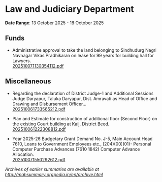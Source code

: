 # Law and Judiciary Department

**Date Range**: 13 October 2025 - 18 October 2025


## Funds
- Administrative approval to take the land belonging to Sindhudurg Nagri Navnagar Vikas Pradhikaran on lease for 99 years for building hall for Lawyers.\
  [202510071130354112.pdf](https://gr.maharashtra.gov.in/Site/Upload/Government%20Resolutions/English/202510071130354112.pdf)

## Miscellaneous
- Regarding the declaration of District Judge-1 and Additional Sessions Judge Daryapur, Taluka Daryapur, Dist. Amravati as Head of Office and Drawing and Disbursement Officer...\
  [202510061733565212.pdf](https://gr.maharashtra.gov.in/Site/Upload/Government%20Resolutions/English/202510061733565212.pdf)

- Plan and Estimate for construction of additional floor (Second Floor) on the existing Court building at Kaij, District Beed.\
  [202510061222308812.pdf](https://gr.maharashtra.gov.in/Site/Upload/Government%20Resolutions/English/202510061222308812.pdf)

- Year 2025-26 Budgetary Grant Demand No. J-5, Main Account Head 7610, Loans to Government Employees etc., (204)(00)(01)- Personal Computer Purchase Advances (7610 1842) Computer Advance Allocation.\
  [202510071550292612.pdf](https://gr.maharashtra.gov.in/Site/Upload/Government%20Resolutions/English/202510071550292612.pdf)


*Archives of earlier summaries are available at http://mahsummary.orgpedia.in/en/archive.html*